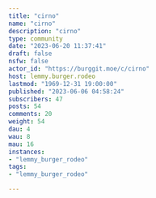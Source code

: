 ```yaml
---
title: "cirno" 
name: "cirno"
description: "cirno"
type: community
date: "2023-06-20 11:37:41"
draft: false
nsfw: false
actor_id: "https://burggit.moe/c/cirno"
host: lemmy.burger.rodeo
lastmod: "1969-12-31 19:00:00"
published: "2023-06-06 04:58:24"
subscribers: 47
posts: 54
comments: 20
weight: 54
dau: 4
wau: 8
mau: 16
instances:
- "lemmy_burger_rodeo"
tags: 
- "lemmy_burger_rodeo"

---
```

